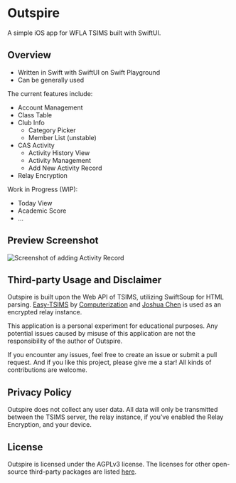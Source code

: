 # Outspire

A simple iOS app for WFLA TSIMS built with SwiftUI.

## Overview

- Written in Swift with SwiftUI on Swift Playground
- Can be generally used

The current features include:

- Account Management
- Class Table
- Club Info
  - Category Picker
  - Member List (unstable)
- CAS Activity
  - Activity History View
  - Activity Management
  - Add New Activity Record
- Relay Encryption

Work in Progress (WIP):
- Today View
- Academic Score
- …

## Preview Screenshot

![Screenshot of adding Activity Record](https://i.imgur.com/29hYWLc.png)

## Third-party Usage and Disclaimer

Outspire is built upon the Web API of TSIMS, utilizing SwiftSoup for HTML parsing. [Easy-TSIMS](https://github.com/Computerization/Easy-TSIMS) by [Computerization](https://github.com/Computerization/) and [Joshua Chen](https://github.com/Josh-Cena) is used as an encrypted relay instance.

This application is a personal experiment for educational purposes. Any potential issues caused by misuse of this application are not the responsibility of the author of Outspire.

If you encounter any issues, feel free to create an issue or submit a pull request. And if you like this project, please give me a star! All kinds of contributions are welcome.

## Privacy Policy

Outspire does not collect any user data. All data will only be transmitted between the TSIMS server, the relay instance, if you’ve enabled the Relay Encryption, and your device.

## License

Outspire is licensed under the AGPLv3 license. The licenses for other open-source third-party packages are listed [here](./THIRD_PARTY_LICENSES).